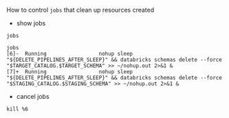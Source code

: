 How to control `jobs` that clean up resources created

- show jobs
```
jobs
```

```
jobs
[6]-  Running                 nohup sleep "${DELETE_PIPELINES_AFTER_SLEEP}" && databricks schemas delete --force "$TARGET_CATALOG.$TARGET_SCHEMA" >> ~/nohup.out 2>&1 &
[7]+  Running                 nohup sleep "${DELETE_PIPELINES_AFTER_SLEEP}" && databricks schemas delete --force "$STAGING_CATALOG.$STAGING_SCHEMA" >> ~/nohup.out 2>&1 &
```

- cancel jobs
```
kill %6
```